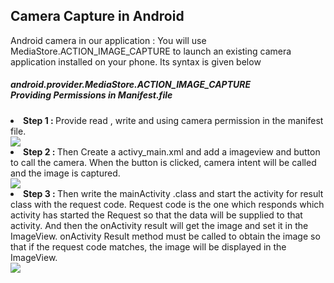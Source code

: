 <article class="markdown-body entry-content" itemprop="text">
<h1><a id="Camera Capture in Android" class="anchor" href="#ACamera Capture in Android" aria-hidden="true"></a>Camera Capture in Android
</h1>

<p>
Android camera in our application : You will use MediaStore.ACTION_IMAGE_CAPTURE to launch an existing camera application installed on your phone. Its syntax is given below
</p>
<h5>
android.provider.MediaStore.ACTION_IMAGE_CAPTURE<br>Providing Permissions in Manifest.file
</h5>
<li>
<strong>Step 1 : </strong>Provide read , write and using camera permission in the manifest file.

</li>
<img src="http://armorappz.com/github/manifest.png">

<li>
<strong>Step 2 : </strong>Then Create a activy_main.xml and add a imageview and button to call the camera. When the button is clicked, camera intent will be called and the image is captured.


</li>
<img src="http://armorappz.com/github/activity_mainxml.png">

<li>
<strong>Step 3 : </strong>Then write the mainActivity .class and start the activity for result class with the request code. Request code is the one which responds which activity has started the Request so that the data will be supplied to that activity. And then the onActivity result will get the image and set it in the ImageView. onActivity Result method must be called to obtain the image so that if the request code matches, the image will be displayed in the ImageView.



</li>
<img src="http://armorappz.com/github/main_activity.png">
